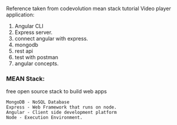 Reference taken from codevolution mean stack tutorial
Video player application:
1. Angular CLI
2. Express server.
3. connect angular with express.
4. mongodb
5. rest api
6. test with postman
7. angular concepts.


### MEAN Stack:
free open source stack to build web apps
```
MongoDB - NoSQL Database
Express - Web Framework that runs on node.
Angular - Client side development platform
Node - Execution Environment.
```
